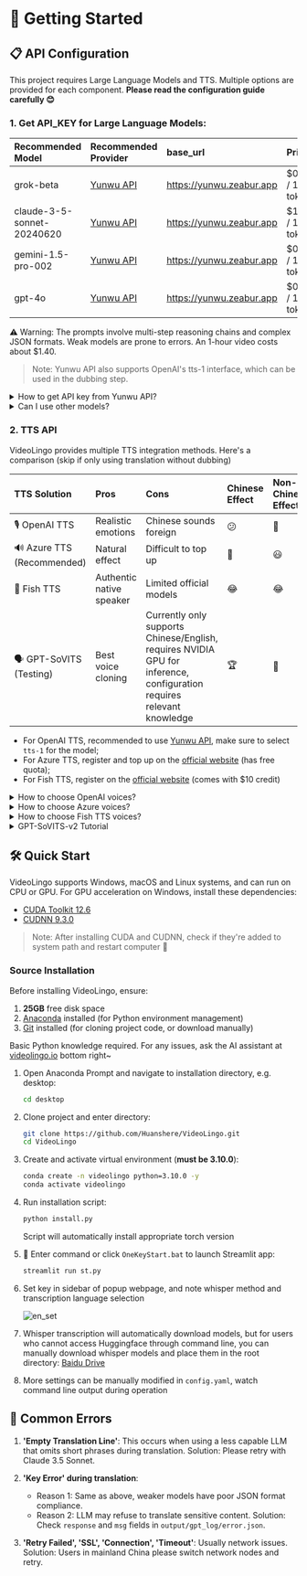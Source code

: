 # 🚀 Getting Started

## 📋 API Configuration
This project requires Large Language Models and TTS. Multiple options are provided for each component. **Please read the configuration guide carefully 😊**

### 1. **Get API_KEY for Large Language Models**:

| Recommended Model | Recommended Provider | base_url | Price | Effect |
|:-----|:---------|:---------|:-----|:---------|
| grok-beta | [Yunwu API](https://yunwu.zeabur.app/register?aff=TXMB) | https://yunwu.zeabur.app | $0.70 / 1M tokens | 🤩 |
| claude-3-5-sonnet-20240620 | [Yunwu API](https://yunwu.zeabur.app/register?aff=TXMB) | https://yunwu.zeabur.app | $1.40 / 1M tokens | 🤩 |
| gemini-1.5-pro-002 | [Yunwu API](https://yunwu.zeabur.app/register?aff=TXMB) | https://yunwu.zeabur.app | $0.70 / 1M tokens | 😃 |
| gpt-4o | [Yunwu API](https://yunwu.zeabur.app/register?aff=TXMB) | https://yunwu.zeabur.app | $0.70 / 1M tokens | 🙂 |

⚠️ Warning: The prompts involve multi-step reasoning chains and complex JSON formats. Weak models are prone to errors. An 1-hour video costs about $1.40.

> Note: Yunwu API also supports OpenAI's tts-1 interface, which can be used in the dubbing step.

<details>
<summary>How to get API key from Yunwu API?</summary>

1. Go to [Yunwu API website](https://yunwu.zeabur.app/register?aff=TXMB)
2. Register an account and top up
3. Create a new key on the API key page
4. Make sure to check `Unlimited quota`, recommended channel is `Pure AZ 1.5x`
</details>

<details>
<summary>Can I use other models?</summary>

- ✅ Supports OAI-Like API interfaces, you can change in the Streamlit sidebar.
- ⚠️ However, other models (especially smaller ones) have weaker instruction following capabilities and are very likely to error during translation. Strongly not recommended. If errors occur, please switch models.
</details>

### 2. **TTS API**
VideoLingo provides multiple TTS integration methods. Here's a comparison (skip if only using translation without dubbing)

| TTS Solution | Pros | Cons | Chinese Effect | Non-Chinese Effect |
|:---------|:-----|:-----|:---------|:-----------|
| 🎙️ OpenAI TTS | Realistic emotions | Chinese sounds foreign | 😕 | 🤩 |
| 🔊 Azure TTS (Recommended) | Natural effect | Difficult to top up | 🤩 | 😃 |
| 🎤 Fish TTS | Authentic native speaker | Limited official models | 😂 | 😂 |
| 🗣️ GPT-SoVITS (Testing) | Best voice cloning | Currently only supports Chinese/English, requires NVIDIA GPU for inference, configuration requires relevant knowledge | 🏆 | 🚫 |

- For OpenAI TTS, recommended to use [Yunwu API](https://yunwu.zeabur.app/register?aff=TXMB), make sure to select `tts-1` for the model;
- For Azure TTS, register and top up on the [official website](https://learn.microsoft.com/en-us/azure/ai-services/speech-service/get-started-text-to-speech?tabs=windows%2Cterminal&pivots=programming-language-python) (has free quota);
- For Fish TTS, register on the [official website](https://fish.audio/en/go-api/) (comes with $10 credit)

<details>
<summary>How to choose OpenAI voices?</summary>

Voice list can be found on the [official website](https://platform.openai.com/docs/guides/text-to-speech/voice-options), such as `alloy`, `echo`, `nova`, etc. Modify `openai_tts.voice` in `config.yaml`.

</details>
<details>
<summary>How to choose Azure voices?</summary>

Recommended to try voices in the [online demo](https://speech.microsoft.com/portal/voicegallery). You can find the voice code in the code on the right, e.g. `zh-CN-XiaoxiaoMultilingualNeural`

</details>

<details>
<summary>How to choose Fish TTS voices?</summary>

Go to the [official website](https://fish.audio/en/) to listen and choose voices. Find the voice code in the URL, e.g. Dingzhen is `54a5170264694bfc8e9ad98df7bd89c3`. Popular voices are already added in `config.yaml`. To use other voices, modify the `fish_tts.character_id_dict` dictionary in `config.yaml`.

</details>

<details>
<summary>GPT-SoVITS-v2 Tutorial</summary>

1. Check requirements and download the package from [official Yuque docs](https://www.yuque.com/baicaigongchang1145haoyuangong/ib3g1e/dkxgpiy9zb96hob4#KTvnO).

2. Place `GPT-SoVITS-v2-xxx` and `VideoLingo` in the same directory. **Note they should be parallel folders.**

3. Choose one of the following ways to configure the model:

   a. Self-trained model:
   - After training, `tts_infer.yaml` under `GPT-SoVITS-v2-xxx\GPT_SoVITS\configs` will have your model path auto-filled. Copy and rename it to `your_preferred_english_character_name.yaml`
   - In the same directory as the `yaml` file, place reference audio named `your_preferred_english_character_name_reference_audio_text.wav` or `.mp3`, e.g. `Huanyuv2_Hello, this is a test audio.wav`
   - In VideoLingo's sidebar, set `GPT-SoVITS Character` to `your_preferred_english_character_name`.

   b. Use pre-trained model:
   - Download my model from [here](https://vip.123pan.cn/1817874751/8137723), extract and overwrite to `GPT-SoVITS-v2-xxx`.
   - Set `GPT-SoVITS Character` to `Huanyuv2`.

   c. Use other trained models:
   - Place `xxx.ckpt` in `GPT_weights_v2` folder and `xxx.pth` in `SoVITS_weights_v2` folder.
   - Following method a, rename `tts_infer.yaml` and modify `t2s_weights_path` and `vits_weights_path` under `custom` to point to your models, e.g.:
  
      ```yaml
      # Example config for method b:
      t2s_weights_path: GPT_weights_v2/Huanyu_v2-e10.ckpt
      version: v2
      vits_weights_path: SoVITS_weights_v2/Huanyu_v2_e10_s150.pth
      ```
   - Following method a, place reference audio in the same directory as the `yaml` file, named `your_preferred_english_character_name_reference_audio_text.wav` or `.mp3`, e.g. `Huanyuv2_Hello, this is a test audio.wav`. The program will auto-detect and use it.
   - ⚠️ Warning: **Please use English for `character_name`** to avoid errors. `reference_audio_text` can be in Chinese. Currently in beta, may produce errors.


   ```
   # Expected directory structure:
   .
   ├── VideoLingo
   │   └── ...
   └── GPT-SoVITS-v2-xxx
       ├── GPT_SoVITS
       │   └── configs
       │       ├── tts_infer.yaml
       │       ├── your_preferred_english_character_name.yaml
       │       └── your_preferred_english_character_name_reference_audio_text.wav
       ├── GPT_weights_v2
       │   └── [your GPT model file]
       └── SoVITS_weights_v2
           └── [your SoVITS model file]
   ```
        
After configuration, select `Reference Audio Mode` in the sidebar (see Yuque docs for details). During dubbing, VideoLingo will automatically open GPT-SoVITS inference API port in the command line, which can be closed manually after completion. Note that stability depends on the base model chosen.</details>

## 🛠️ Quick Start

VideoLingo supports Windows, macOS and Linux systems, and can run on CPU or GPU. For GPU acceleration on Windows, install these dependencies:

- [CUDA Toolkit 12.6](https://developer.download.nvidia.com/compute/cuda/12.6.0/local_installers/cuda_12.6.0_560.76_windows.exe)
- [CUDNN 9.3.0](https://developer.download.nvidia.com/compute/cudnn/9.3.0/local_installers/cudnn_9.3.0_windows.exe)

> Note: After installing CUDA and CUDNN, check if they're added to system path and restart computer 🔄

### Source Installation

Before installing VideoLingo, ensure:
1. **25GB** free disk space
2. [Anaconda](https://www.anaconda.com/download) installed (for Python environment management)
3. [Git](https://git-scm.com/downloads) installed (for cloning project code, or download manually)

Basic Python knowledge required. For any issues, ask the AI assistant at [videolingo.io](https://videolingo.io) bottom right~

1. Open Anaconda Prompt and navigate to installation directory, e.g. desktop:
   ```bash
   cd desktop
   ```

2. Clone project and enter directory:
   ```bash
   git clone https://github.com/Huanshere/VideoLingo.git
   cd VideoLingo
   ```

3. Create and activate virtual environment (**must be 3.10.0**):
   ```bash
   conda create -n videolingo python=3.10.0 -y
   conda activate videolingo
   ```

4. Run installation script:
   ```bash
   python install.py
   ```
   Script will automatically install appropriate torch version

5. 🎉 Enter command or click `OneKeyStart.bat` to launch Streamlit app:
   ```bash
   streamlit run st.py
   ```

6. Set key in sidebar of popup webpage, and note whisper method and transcription language selection

   ![en_set](https://github.com/user-attachments/assets/2f32f49b-0b7a-4ff4-930f-4e5f9bac9002)

7. Whisper transcription will automatically download models, but for users who cannot access Huggingface through command line, you can manually download whisper models and place them in the root directory: [Baidu Drive](https://pan.baidu.com/s/1Igo_FvFV4Xcb8tSYT0ktpA?pwd=e1c7)

8. More settings can be manually modified in `config.yaml`, watch command line output during operation

## 🚨 Common Errors

1. **'Empty Translation Line'**: This occurs when using a less capable LLM that omits short phrases during translation. Solution: Please retry with Claude 3.5 Sonnet.

2. **'Key Error' during translation**: 
   - Reason 1: Same as above, weaker models have poor JSON format compliance.
   - Reason 2: LLM may refuse to translate sensitive content.
   Solution: Check `response` and `msg` fields in `output/gpt_log/error.json`.

3. **'Retry Failed', 'SSL', 'Connection', 'Timeout'**: Usually network issues. Solution: Users in mainland China please switch network nodes and retry.
